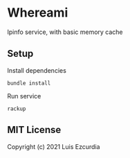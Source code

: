 # Whereami

Ipinfo service, with basic memory cache

## Setup

Install dependencies

```
bundle install
```

Run service

```
rackup
```

## MIT License

Copyright (c) 2021 Luis Ezcurdia
